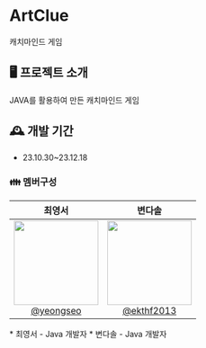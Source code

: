 # ArtClue
캐치마인드 게임


## 🖥 프로젝트 소개
JAVA를 활용하여 만든 캐치마인드 게임

## 🕰 개발 기간
* 23.10.30~23.12.18

### 👪 멤버구성
<div align="center">

|                                                                **최영서**                                                                |                                                                   **변다솔**                                                                   |                                                                 
|:-------------------------------------------------------------------------------------------------------------------------------------:|:-------------------------------------------------------------------------------------------------------------------------------------------:|
| [<img src="https://avatars.githubusercontent.com/u/115892001?v=4" height=150 width=150> <br/> @yeongseo](https://github.com/zeroseoS2) | [<img src="https://avatars.githubusercontent.com/u/65291202?v=4" height=150 width=150> <br/> @ekthf2013](https://github.com/ekthf2013) |

</div>
  * 최영서 - Java 개발자
  * 변다솔 - Java 개발자
  

